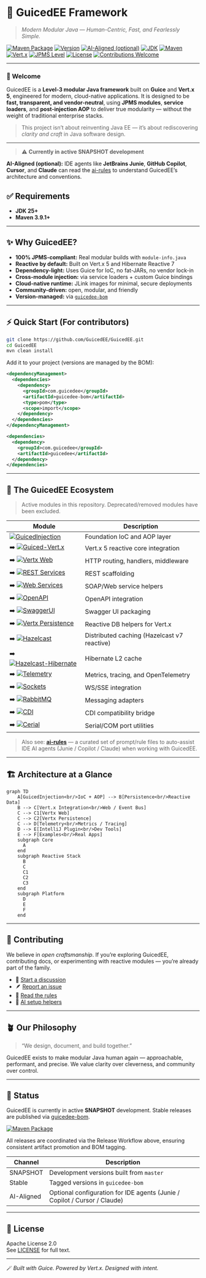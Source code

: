 # 🧩 GuicedEE Framework

> *Modern Modular Java — Human-Centric, Fast, and Fearlessly Simple.*

[![Maven Package](https://img.shields.io/github/actions/workflow/status/GuicedEE/GuicedEE/maven-publish.yml?branch=master&label=Maven%20Package&style=flat-square)](https://github.com/GuicedEE/GuicedEE/actions/workflows/maven-publish.yml)
[![Version](https://img.shields.io/badge/Version-SNAPSHOT-orange?style=flat-square)](#)
[![AI-Aligned (optional)](https://img.shields.io/badge/AI%E2%80%91Aligned-optional-lightgrey?style=flat-square)](https://github.com/GuicedEE/ai-rules)
[![JDK](https://img.shields.io/badge/JDK-25%2B-007396?style=flat-square)](https://openjdk.org/projects/jdk/25/)
[![Maven](https://img.shields.io/badge/Maven-%E2%89%A53.9.1-6E3FCE?style=flat-square)](https://maven.apache.org/)
[![Vert.x](https://img.shields.io/badge/Vert.x-5.0-4B4BFF?style=flat-square)](https://vertx.io/)
[![JPMS Level](https://img.shields.io/badge/JPMS-Level%203-008080?style=flat-square)](#)
[![License](https://img.shields.io/badge/License-Apache%202.0-green?style=flat-square)](LICENSE)
[![Contributions Welcome](https://img.shields.io/badge/contributions-welcome-brightgreen?style=flat-square)](https://github.com/GuicedEE/GuicedEE/discussions)

---

### 👋 Welcome

GuicedEE is a **Level-3 modular Java framework** built on **Guice** and **Vert.x 5**, engineered for modern, cloud-native applications.
It is designed to be **fast, transparent, and vendor-neutral**, using **JPMS modules**, **service loaders**, and **post-injection AOP** to deliver true modularity — without the weight of traditional enterprise stacks.

> This project isn’t about reinventing Java EE — it’s about rediscovering *clarity and craft* in Java software design.

---


> ⚠️ **Currently in active SNAPSHOT development**

**AI-Aligned (optional):** IDE agents like **JetBrains Junie**, **GitHub Copilot**, **Cursor**, and **Claude** can read the [ai-rules](https://github.com/GuicedEE/ai-rules) to understand GuicedEE’s architecture and conventions.


## ✅ Requirements

- **JDK 25+**
- **Maven 3.9.1+**

---

## ✨ Why GuicedEE?

- **100% JPMS-compliant:** Real modular builds with `module-info.java`
- **Reactive by default:** Built on Vert.x 5 and Hibernate Reactive 7
- **Dependency-light:** Uses Guice for IoC, no fat-JARs, no vendor lock-in
- **Cross-module injection:** via service loaders + custom Guice bindings
- **Cloud-native runtime:** JLink images for minimal, secure deployments
- **Community-driven:** open, modular, and friendly
- **Version-managed:** via [`guicedee-bom`](https://github.com/GuicedEE/guicedee-bom)

---

## ⚡ Quick Start (For contributors)

```bash
git clone https://github.com/GuicedEE/GuicedEE.git
cd GuicedEE
mvn clean install
```

Add it to your project (versions are managed by the BOM):

```xml
<dependencyManagement>
  <dependencies>
    <dependency>
      <groupId>com.guicedee</groupId>
      <artifactId>guicedee-bom</artifactId>
      <type>pom</type>
      <scope>import</scope>
    </dependency>
  </dependencies>
</dependencyManagement>

<dependencies>
  <dependency>
    <groupId>com.guicedee</groupId>
    <artifactId>guicedee</artifactId>
  </dependency>
</dependencies>
```

---

## 🧬 The GuicedEE Ecosystem

> Active modules in this repository. Deprecated/removed modules have been excluded.

| Module | Description |
|--------|-------------|
| [![GuicedInjection](https://img.shields.io/badge/GuicedInjection-core-blue?style=flat-square)](https://github.com/GuicedEE/GuicedInjection) | Foundation IoC and AOP layer |
| ➡️ [![Guiced-Vert.x](https://img.shields.io/badge/Vert.x-Integration-purple?style=flat-square)](https://github.com/GuicedEE/Guiced-Vert.x) | Vert.x 5 reactive core integration |
| ➡️ [![Vertx Web](https://img.shields.io/badge/Vert.x-Web-4B4BFF?style=flat-square)](https://github.com/GuicedEE/GuicedVertxWeb) | HTTP routing, handlers, middleware |
| ➡️ [![REST Services](https://img.shields.io/badge/Guiced-REST-lightgrey?style=flat-square)](https://github.com/GedMarc/GuicedRestServices) | REST scaffolding |
| ➡️ [![Web Services](https://img.shields.io/badge/Guiced-Web_Services-lightgrey?style=flat-square)](https://github.com/GedMarc/Guiced-WebServices) | SOAP/Web service helpers |
| ➡️ [![OpenAPI](https://img.shields.io/badge/Guiced-Swagger-lightgrey?style=flat-square)](https://github.com/GedMarc/GuicedSwagger) | OpenAPI integration |
| ➡️ [![SwaggerUI](https://img.shields.io/badge/Swagger-UI-lightgrey?style=flat-square)](https://github.com/GedMarc/Guiced-SwaggerUI) | Swagger UI packaging |
| ➡️ [![Vertx Persistence](https://img.shields.io/badge/Vert.x-Persistence-4B4BFF?style=flat-square)](https://github.com/GedMarc/GuicedVertxPersistence) | Reactive DB helpers for Vert.x |
| ➡️ [![Hazelcast](https://img.shields.io/badge/Hazelcast-cache-blue?style=flat-square)](https://github.com/GedMarc/GuicedHazelcast) | Distributed caching (Hazelcast v7 reactive) |
| ➡️ [![Hazelcast-Hibernate](https://img.shields.io/badge/Hibernate-2L_cache-blue?style=flat-square)](https://github.com/GedMarc/Guiced-Hazelcast-Hibernate) | Hibernate L2 cache |
| ➡️ [![Telemetry](https://img.shields.io/badge/Telemetry-observability-orange?style=flat-square)](https://github.com/GuicedEE/GuicedTelemetry) | Metrics, tracing, and OpenTelemetry |
| ➡️ [![Sockets](https://img.shields.io/badge/Vert.x-Sockets-4B4BFF?style=flat-square)](https://github.com/GuicedEE/GuicedVertxSockets) | WS/SSE integration |
| ➡️ [![RabbitMQ](https://img.shields.io/badge/RabbitMQ-integration-yellow?style=flat-square)](https://github.com/GuicedEE/GuicedRabbit) | Messaging adapters |
| ➡️ [![CDI](https://img.shields.io/badge/CDI-bridge-lightgrey?style=flat-square)](https://github.com/GuicedEE/GuicedCDI) | CDI compatibility bridge |
| ➡️ [![Cerial](https://img.shields.io/badge/Serial-Ports-lightgrey?style=flat-square)](https://github.com/GedMarc/GuicedCerial) | Serial/COM port utilities |

> Also see: **[ai-rules](https://github.com/GuicedEE/ai-rules)** — a curated set of prompt/rule files to auto-assist IDE AI agents (Junie / Copilot / Claude) when working with GuicedEE.

---

## 🏗️ Architecture at a Glance

```mermaid
graph TD
    A[GuicedInjection<br/>IoC + AOP] --> B[Persistence<br/>Reactive Data]
    B --> C[Vert.x Integration<br/>Web / Event Bus]
    C --> C1[Vertx Web]
    C --> C2[Vertx Persistence]
    C --> D[Telemetry<br/>Metrics / Tracing]
    D --> E[IntelliJ Plugin<br/>Dev Tools]
    E --> F[Examples<br/>Real Apps]
    subgraph Core
      A
    end
    subgraph Reactive Stack
      B
      C
      C1
      C2
      C3
    end
    subgraph Platform
      D
      E
      F
    end
```

---

## 🤝 Contributing

We believe in *open craftsmanship*.
If you’re exploring GuicedEE, contributing docs, or experimenting with reactive modules — you’re already part of the family.

- 💬 [Start a discussion](https://github.com/GuicedEE/GuicedEE/discussions)
- 🪶 [Report an issue](https://github.com/GuicedEE/GuicedEE/issues)
- 🧩 [Read the rules](https://github.com/GuicedEE/junie-guides/blob/master/RULES.md)
- 🤖 [AI setup helpers](https://github.com/GuicedEE/ai-rules)

---

## 🪴 Our Philosophy

> “We design, document, and build together.”

GuicedEE exists to make modular Java human again — approachable, performant, and precise.
We value clarity over cleverness, and community over control.

---


## 🧾 Status
GuicedEE is currently in active **SNAPSHOT** development.
Stable releases are published via [guicedee-bom](https://github.com/GuicedEE/guicedee-bom/tags).

[![Maven Package](https://img.shields.io/github/actions/workflow/status/GuicedEE/GuicedEE/maven-publish.yml?branch=master&label=Maven%20Package&color=8A2BE2&style=flat-square)](https://github.com/GuicedEE/GuicedEE/actions/workflows/maven-publish.yml)

All releases are coordinated via the Release Workflow above, ensuring consistent artifact promotion and BOM tagging.

| Channel | Description |
|----------|-------------|
| SNAPSHOT | Development versions built from `master` |
| Stable | Tagged versions in `guicedee-bom` |
| AI-Aligned | Optional configuration for IDE agents (Junie / Copilot / Cursor / Claude) |

---




## 📜 License

Apache License 2.0  
See [LICENSE](LICENSE) for full text.

---

🪄 *Built with Guice. Powered by Vert.x. Designed with intent.*